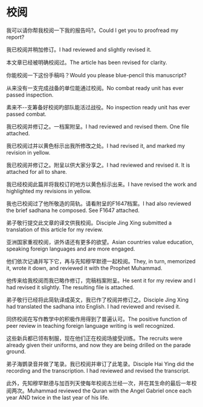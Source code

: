# 校阅

<p><span class="chinese">我可以请你帮我校阅一下我的报告吗?。</span><span class="english">Could I get you to proofread my report?</span></p>

<p><span class="chinese">我已校阅并稍加修订。</span><span class="english">I had reviewed and slightly revised it.</span></p>

<p><span class="chinese">本文章已经被明确校阅过。</span><span class="english">The article has been revised for clarity.</span></p>

<p><span class="chinese">你能校阅一下这份手稿吗？</span><span class="english">Would you please blue-pencil this manuscript?</span></p>

<p><span class="chinese">从来没有一支完成战备的单位能通过校阅。</span><span class="english">No combat ready unit has ever passed inspection.</span></p>

<p><span class="chinese">素来不--支筹备好校阅旳部队能活过战役。</span><span class="english">No inspection ready unit has ever passed combat.</span></p>

<p><span class="chinese">我已校阅并修订之。一档案附呈。</span><span class="english">I had reviewed and revised them. One file attached.</span></p>

<p><span class="chinese">我已校阅过并以黄色标示出我所修改之处。</span><span class="english">I had revised it, and marked my revision in yellow.</span></p>

<p><span class="chinese">我已校阅并修订之。附呈以供大家分享之。</span><span class="english">I had reviewed and revised it. It is attached for all to share.</span></p>

<p><span class="chinese">我已经校阅此篇并将我校订的地方以黄色标示出来。</span><span class="english">I have revised the work and highlighted my revisions in yellow.</span></p>

<p><span class="chinese">我也已校阅过了他所敬造的简轨。请看附呈的F1647档案。</span><span class="english">I had also reviewed the brief sadhana he composed. See F1647 attached.</span></p>

<p><span class="chinese">弟子敬行提交此文章的译文供我校阅。</span><span class="english">Disciple Jing Xing submitted a translation of this article for my review.</span></p>

<p><span class="chinese">亚洲国家重视校阅，讲外语还有更多的欲望。</span><span class="english">Asian countries value education, speaking foreign languages and are more engaged.</span></p>

<p><span class="chinese">他们依次记诵并写下它，再与先知穆罕默德一起校阅。</span><span class="english">They, in turn, memorized it, wrote it down, and reviewed it with the Prophet Muhammad.</span></p>

<p><span class="chinese">他传来给我校阅而我已略作修订，完稿档案附呈。</span><span class="english">He sent it for my review and I had revised it slightly. The resulting file is attached.</span></p>

<p><span class="chinese">弟子敬行已经将此简轨译成英文，我已作了校阅并修订之。</span><span class="english">Disciple Jing Xing had translated the sadhana into English. I had reviewed and revised it.</span></p>

<p><span class="chinese">同侪校阅在写作教学中的积极作用得到了普遍认可。</span><span class="english">The positive function of peer review in teaching foreign language writing is well recognized.</span></p>

<p><span class="chinese">这些新兵都已领有制服，现在他们正在校阅场接受训练。</span><span class="english">The recruits were already given their uniforms, and now they are being drilled on the parade ground.</span></p>

<p><span class="chinese">弟子海鹦录音并做了笔录。我已校阅并审订了此笔录。</span><span class="english">Disciple Hai Ying did the recording and the transcription. I had reviewed and revised the transcript.</span></p>

<p><span class="chinese">此外，先知穆罕默德与加百列天使每年校阅古兰经一次，并在其生命的最后一年校阅两次。</span><span class="english">Muhammad reviewed the Quran with the Angel Gabriel once each year AND twice in the last year of his life.</span></p>

